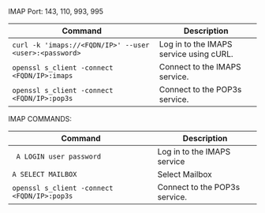 IMAP Port: 143, 110, 993, 995


|**Command**|**Description**|
|---|---|
|`curl -k 'imaps://<FQDN/IP>' --user <user>:<password>`|Log in to the IMAPS service using cURL.|
|`openssl s_client -connect <FQDN/IP>:imaps`|Connect to the IMAPS service.|
|`openssl s_client -connect <FQDN/IP>:pop3s`|Connect to the POP3s service.|


IMAP COMMANDS:

|**Command**|**Description**|
|---|---|
|` A LOGIN user password` |Log in to the IMAPS service|
|`A SELECT MAILBOX`| Select Mailbox |
|`openssl s_client -connect <FQDN/IP>:pop3s`|Connect to the POP3s service.|
